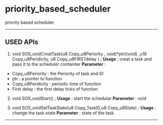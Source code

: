 # priority_based_scheduler
priority based scheduler 
______________________________________________________________________

## USED APIs 
1. void SOS_voidCreatTask(u8 Copy_u8Periority , void(*ptr)(void) ,u16 Copy_u8Peridicity, u8 Copy_u8FIRSTdelay ) ; 
**Usage** : creat a task and pass it to the scheduler containter 
**Parameter** :   
- Copy_u8Periority  : the  Periority of task and ID 
- ptr : a pointer to function  
- Copy_u8Peridicity : periodic time of function 
- First delay : the first delay ticks of function 

2. void SOS_voidStart() ; 
**Usage** : start the schedular 
**Parameter** :   void

3. void SOS_voidSetTaskState(u8 Copy_TaskID,u8 Copy_u8State) ; 
**Usage** : change the task state 
**Parameter** :   state of the task  
______________________________________________________________________________________________
